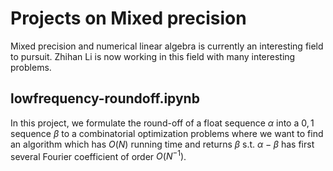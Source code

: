 # Projects on Mixed precision

Mixed precision and numerical linear algebra is currently an interesting field to pursuit. Zhihan Li is now working in this field with many interesting problems.

## lowfrequency-roundoff.ipynb
In this project, we formulate the round-off of a float sequence $\alpha$ into a $0, 1$ sequence $\beta$ to a combinatorial optimization problems where we want to find an algorithm
which has $O(N)$ running time and returns $\beta$ s.t. $\alpha - \beta$ has first several Fourier coefficient of order $O(N^{-1})$.
